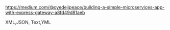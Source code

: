 https://medium.com/@oyedejipeace/building-a-simple-microservices-app-with-express-gateway-a8fd49d81aeb


XML,JSON, Text,YML